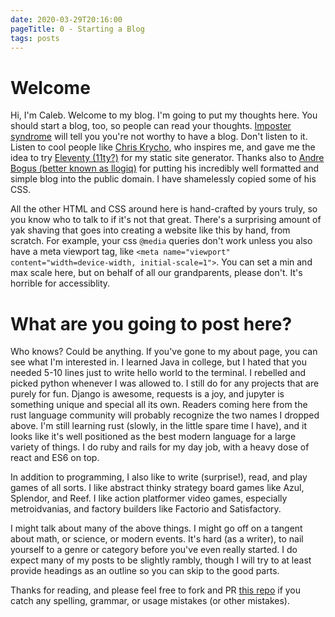 ```yaml
---
date: 2020-03-29T20:16:00
pageTitle: 0 - Starting a Blog
tags: posts
---
```

# Welcome
Hi, I'm Caleb. Welcome to my blog. I'm going to put my thoughts here. You should start a blog, too, so people can read your thoughts. [Imposter syndrome](https://en.wikipedia.org/wiki/Impostor_syndrome) will tell you you're not worthy to have a blog. Don't listen to it. Listen to cool people like [Chris Krycho](https://v5.chriskrycho.com/index.html), who inspires me, and gave me the idea to try [Eleventy (11ty?)](https://www.11ty.dev/) for my static site generator. Thanks also to [Andre Bogus (better known as llogiq)](https://llogiq.github.io/) for putting his incredibly well formatted and simple blog into the public domain. I have shamelessly copied some of his CSS.

All the other HTML and CSS around here is hand-crafted by yours truly, so you know who to talk to if it's not that great. There's a surprising amount of yak shaving that goes into creating a website like this by hand, from scratch. For example, your css `@media` queries don't work unless you also have a meta viewport tag, like `<meta name="viewport" content="width=device-width, initial-scale=1">`. You can set a min and max scale here, but on behalf of all our grandparents, please don't. It's horrible for accessiblity.

# What are you going to post here?
Who knows? Could be anything. If you've gone to my about page, you can see what I'm interested in. I learned Java in college, but I hated that you needed 5-10 lines just to write hello world to the terminal. I rebelled and picked python whenever I was allowed to. I still do for any projects that are purely for fun. Django is awesome, requests is a joy, and jupyter is something unique and special all its own. Readers coming here from the rust language community will probably recognize the two names I dropped above. I'm still learning rust (slowly, in the little spare time I have), and it looks like it's well positioned as the best modern language for a large variety of things. I do ruby and rails for my day job, with a heavy dose of react and ES6 on top.

In addition to programming, I also like to write (surprise!), read, and play games of all sorts. I like abstract thinky strategy board games like Azul, Splendor, and Reef. I like action platformer video games, especially metroidvanias, and factory builders like Factorio and Satisfactory.

I might talk about many of the above things. I might go off on a tangent about math, or science, or modern events. It's hard (as a writer), to nail yourself to a genre or category before you've even really started. I do expect many of my posts to be slightly rambly, though I will try to at least provide headings as an outline so you can skip to the good parts.

Thanks for reading, and please feel free to fork and PR [this repo](https://github.com/calebmeyer/The-Reactor-Core) if you catch any spelling, grammar, or usage mistakes (or other mistakes).
